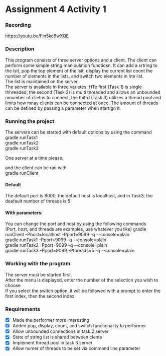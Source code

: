 # Assignment 4 Activity 1

### Recording 
https://youtu.be/Fin5kc6wXQE  

### Description
This program consists of three server options and a client. The client can perform some simple string manipulation functiosn. It can add a srtring to the lsit, pop the top element of the lsit, display the current list count the number of slements in the lists, and switch two elements in hte list.  
The list is maintained on the server.   
The server is available in three varietes. HTe first (Task 1) is single thhreaded, the second (Task 2) is multi threaded and allows an unbounded nmumber of clietns to connect, the thitrd (Task 3) utilizes a thread pool and limits how mnay clients can be connected at once. The amount of threads can be defined by passing a parameter when startign it. 

### Running the project
The servers can be started with default options by using the command  
gradle runTask1  
gradle runTask2  
gradle runTask3  

One server at a time please.   

and the client can be ran with  
gradle runClient  


#### Default 
The default port is 8000, the default host is localhost, and in Task3, the deafault number of threads is 5


#### With parameters:
You can change the port and host by using the following commands  
(Port, host, and threads are examples, use whatever you like)
gradle runClient -Phost=localhost -Pport=9099 -q --console=plain  
gradle runTask1 -Pport=9099 -q --console=plain  
gradle runTask2 -Pport=9099 -q --console=plain  
gradle runTask3 -Pport=9099 -Pthreads=5 -q --console=plain  

### Working with the program
The server must be started first.  
After the menu is displayed, enter the number of the selection you wish to choose  
If you select the switch option, it will be followed with a prompt to enter the first index, then the second index

### Requirements
- [x] Made the performer more interesting
- [x] Added pop, display, count, and switch functionality to performer
- [x] Allow unbounded connections in task 2 server
- [x] State of string list is shared between clents
- [x] Implement thread pool in task 3 server 
- [x] Allow numer of threads to be set via command line parameter
